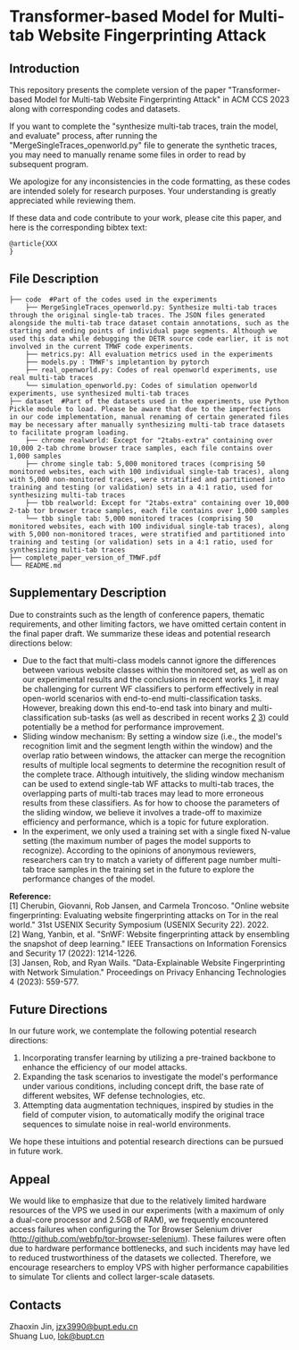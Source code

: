 # Transformer-based Model for Multi-tab Website Fingerprinting Attack

## Introduction

This repository presents the complete version of the paper "Transformer-based Model for Multi-tab Website Fingerprinting Attack" in ACM CCS 2023 along with corresponding codes and datasets.  

If you want to complete the "synthesize multi-tab traces, train the model, and evaluate" process, after running the "MergeSingleTraces_openworld.py" file to generate the synthetic traces, you may need to manually rename some files in order to read by subsequent program.  

We apologize for any inconsistencies in the code formatting, as these codes are intended solely for research purposes. Your understanding is greatly appreciated while reviewing them.  

If these data and code contribute to your work, please cite this paper, and here is the corresponding bibtex text:  

```
@article{XXX
}
```

## File Description
    ├── code  #Part of the codes used in the experiments                     
        ├── MergeSingleTraces_openworld.py: Synthesize multi-tab traces through the original single-tab traces. The JSON files generated alongside the multi-tab trace dataset contain annotations, such as the starting and ending points of individual page segments. Although we used this data while debugging the DETR source code earlier, it is not involved in the current TMWF code experiments.
        ├── metrics.py: All evaluation metrics used in the experiments        
        ├── models.py : TMWF's impletantion by pytorch
        ├── real_openworld.py: Codes of real openworld experiments, use real multi-tab traces  
        └── simulation_openworld.py: Codes of simulation openworld experiments, use synthesized multi-tab traces
    ├── dataset  #Part of the datasets used in the experiments, use Python Pickle module to load. Please be aware that due to the imperfections in our code implementation, manual renaming of certain generated files may be necessary after manually synthesizing multi-tab trace datasets to facilitate program loading.
        ├── chrome realworld: Except for "2tabs-extra" containing over 10,000 2-tab chrome browser trace samples, each file contains over 1,000 samples
        ├── chrome single tab: 5,000 monitored traces (comprising 50 monitored websites, each with 100 individual single-tab traces), along with 5,000 non-monitored traces, were stratified and partitioned into training and testing (or validation) sets in a 4:1 ratio, used for synthesizing multi-tab traces
        ├── tbb realworld: Except for "2tabs-extra" containing over 10,000 2-tab tor browser trace samples, each file contains over 1,000 samples
        └── tbb single tab: 5,000 monitored traces (comprising 50 monitored websites, each with 100 individual single-tab traces), along with 5,000 non-monitored traces, were stratified and partitioned into training and testing (or validation) sets in a 4:1 ratio, used for synthesizing multi-tab traces      
    ├── complete_paper_version_of_TMWF.pdf      
    └── README.md

## Supplementary Description
Due to constraints such as the length of conference papers, thematic requirements, and other limiting factors, we have omitted certain content in the final paper draft. We summarize these ideas and potential research directions below:  
* Due to the fact that multi-class models cannot ignore the differences between various website classes within the monitored set, as well as on our experimental results and the conclusions in recent works [1](https://www.usenix.org/conference/usenixsecurity22/presentation/cherubin), it may be challenging for current WF classifiers to perform effectively in real open-world scenarios with end-to-end multi-classification tasks. However, breaking down this end-to-end task into binary and multi-classification sub-tasks (as well as described in recent works [2](https://ieeexplore.ieee.org/document/9731352) [3](https://petsymposium.org/popets/2023/popets-2023-0125.php)) could potentially be a method for performance improvement.  
* Sliding window mechanism: By setting a window size (i.e., the model's recognition limit and the segment length within the window) and the overlap ratio between windows, the attacker can merge the recognition results of multiple local segments to determine the recognition result of the complete trace. Although intuitively, the sliding window mechanism can be used to extend single-tab WF attacks to multi-tab traces, the overlapping parts of multi-tab traces may lead to more erroneous results from these classifiers. As for how to choose the parameters of the sliding window, we believe it involves a trade-off to maximize efficiency and performance, which is a topic for future exploration.  
* In the experiment, we only used a training set with a single fixed N-value setting (the maximum number of pages the model supports to recognize). According to the opinions of anonymous reviewers, researchers can try to match a variety of different page number multi-tab trace samples in the training set in the future to explore the performance changes of the model.  

**Reference:**  
[1] Cherubin, Giovanni, Rob Jansen, and Carmela Troncoso. "Online website fingerprinting: Evaluating website fingerprinting attacks on Tor in the real world." 31st USENIX Security Symposium (USENIX Security 22). 2022.  
[2] Wang, Yanbin, et al. "SnWF: Website fingerprinting attack by ensembling the snapshot of deep learning." IEEE Transactions on Information Forensics and Security 17 (2022): 1214-1226.  
[3] Jansen, Rob, and Ryan Wails. "Data-Explainable Website Fingerprinting with Network Simulation." Proceedings on Privacy Enhancing Technologies 4 (2023): 559-577. 

## Future Directions
In our future work, we contemplate the following potential research directions:  
1. Incorporating transfer learning by utilizing a pre-trained backbone to enhance the efficiency of our model attacks.  
2. Expanding the task scenarios to investigate the model's performance under various conditions, including concept drift, the base rate of different websites, WF defense technologies, etc.  
3. Attempting data augmentation techniques, inspired by studies in the field of computer vision, to automatically modify the original trace sequences to simulate noise in real-world environments.  

We hope these intuitions and potential research directions can be pursued in future work.

## Appeal
We would like to emphasize that due to the relatively limited hardware resources of the VPS we used in our experiments (with a maximum of only a dual-core processor and 2.5GB of RAM), we frequently encountered access failures when configuring the Tor Browser Selenium driver (http://github.com/webfp/tor-browser-selenium). These failures were often due to hardware performance bottlenecks, and such incidents may have led to reduced trustworthiness of the datasets we collected. Therefore, we encourage researchers to employ VPS with higher performance capabilities to simulate Tor clients and collect larger-scale datasets.

## Contacts
Zhaoxin Jin, jzx3990@bupt.edu.cn  
Shuang Luo, lok@bupt.cn